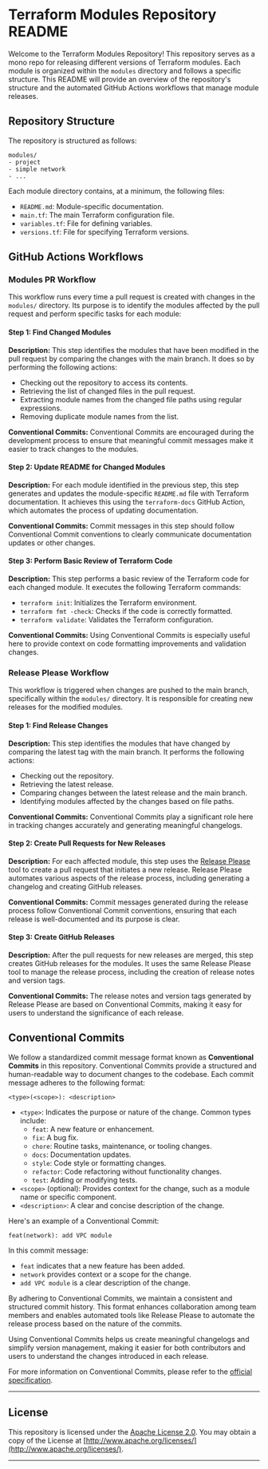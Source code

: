 # Terraform Modules Repository README

Welcome to the Terraform Modules Repository! This repository serves as a mono repo for releasing different versions of Terraform modules. Each module is organized within the `modules` directory and follows a specific structure. This README will provide an overview of the repository's structure and the automated GitHub Actions workflows that manage module releases.

## Repository Structure

The repository is structured as follows:
```
modules/
- project
- simple network
- ...
```

Each module directory contains, at a minimum, the following files:

- `README.md`: Module-specific documentation.
- `main.tf`: The main Terraform configuration file.
- `variables.tf`: File for defining variables.
- `versions.tf`: File for specifying Terraform versions.

## GitHub Actions Workflows

### Modules PR Workflow

This workflow runs every time a pull request is created with changes in the `modules/` directory. Its purpose is to identify the modules affected by the pull request and perform specific tasks for each module:

#### Step 1: Find Changed Modules

**Description:** This step identifies the modules that have been modified in the pull request by comparing the changes with the main branch. It does so by performing the following actions:

- Checking out the repository to access its contents.
- Retrieving the list of changed files in the pull request.
- Extracting module names from the changed file paths using regular expressions.
- Removing duplicate module names from the list.

**Conventional Commits:** Conventional Commits are encouraged during the development process to ensure that meaningful commit messages make it easier to track changes to the modules.

#### Step 2: Update README for Changed Modules

**Description:** For each module identified in the previous step, this step generates and updates the module-specific `README.md` file with Terraform documentation. It achieves this using the `terraform-docs` GitHub Action, which automates the process of updating documentation.

**Conventional Commits:** Commit messages in this step should follow Conventional Commit conventions to clearly communicate documentation updates or other changes.

#### Step 3: Perform Basic Review of Terraform Code

**Description:** This step performs a basic review of the Terraform code for each changed module. It executes the following Terraform commands:

- `terraform init`: Initializes the Terraform environment.
- `terraform fmt -check`: Checks if the code is correctly formatted.
- `terraform validate`: Validates the Terraform configuration.

**Conventional Commits:** Using Conventional Commits is especially useful here to provide context on code formatting improvements and validation changes.

### Release Please Workflow

This workflow is triggered when changes are pushed to the main branch, specifically within the `modules/` directory. It is responsible for creating new releases for the modified modules.

#### Step 1: Find Release Changes

**Description:** This step identifies the modules that have changed by comparing the latest tag with the main branch. It performs the following actions:

- Checking out the repository.
- Retrieving the latest release.
- Comparing changes between the latest release and the main branch.
- Identifying modules affected by the changes based on file paths.

**Conventional Commits:** Conventional Commits play a significant role here in tracking changes accurately and generating meaningful changelogs.

#### Step 2: Create Pull Requests for New Releases

**Description:** For each affected module, this step uses the [Release Please](https://github.com/googleapis/release-please) tool to create a pull request that initiates a new release. Release Please automates various aspects of the release process, including generating a changelog and creating GitHub releases.

**Conventional Commits:** Commit messages generated during the release process follow Conventional Commit conventions, ensuring that each release is well-documented and its purpose is clear.

#### Step 3: Create GitHub Releases

**Description:** After the pull requests for new releases are merged, this step creates GitHub releases for the modules. It uses the same Release Please tool to manage the release process, including the creation of release notes and version tags.

**Conventional Commits:** The release notes and version tags generated by Release Please are based on Conventional Commits, making it easy for users to understand the significance of each release.

## Conventional Commits

We follow a standardized commit message format known as **Conventional Commits** in this repository. Conventional Commits provide a structured and human-readable way to document changes to the codebase. Each commit message adheres to the following format:
```
<type>(<scope>): <description>
```
- `<type>`: Indicates the purpose or nature of the change. Common types include:
  - `feat`: A new feature or enhancement.
  - `fix`: A bug fix.
  - `chore`: Routine tasks, maintenance, or tooling changes.
  - `docs`: Documentation updates.
  - `style`: Code style or formatting changes.
  - `refactor`: Code refactoring without functionality changes.
  - `test`: Adding or modifying tests.
- `<scope>` (optional): Provides context for the change, such as a module name or specific component.
- `<description>`: A clear and concise description of the change.

Here's an example of a Conventional Commit:
```
feat(network): add VPC module
```
In this commit message:
- `feat` indicates that a new feature has been added.
- `network` provides context or a scope for the change.
- `add VPC module` is a clear description of the change.

By adhering to Conventional Commits, we maintain a consistent and structured commit history. This format enhances collaboration among team members and enables automated tools like Release Please to automate the release process based on the nature of the commits.

Using Conventional Commits helps us create meaningful changelogs and simplify version management, making it easier for both contributors and users to understand the changes introduced in each release.

For more information on Conventional Commits, please refer to the [official specification](https://www.conventionalcommits.org/).

---

## License

This repository is licensed under the [Apache License 2.0](LICENSE). You may obtain a copy of the License at [http://www.apache.org/licenses/](http://www.apache.org/licenses/).

---